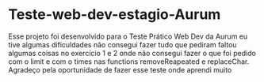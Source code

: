 # Teste-web-dev-estagio-Aurum
Esse projeto foi desenvolvido para o Teste Prático Web Dev da Aurum eu tive algumas dificuldades não consegui fazer tudo que pediram faltou algumas coisas no exercício 1 e 2 onde não consegui fazer o que foi pedido com o limit e com o times nas functions removeReapeated e replaceChar. Agradeço pela oportunidade de fazer esse teste onde aprendi muito 